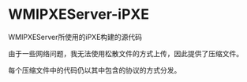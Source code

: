 # WMIPXEServer-iPXE
WMIPXEServer所使用的iPXE构建的源代码

由于一些网络问题，我无法使用松散文件的方式上传，因此提供了压缩文件。

每个压缩文件中的代码仍以其中包含的协议的方式分发。
